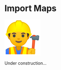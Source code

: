 <!-- .slide: class="transition-white fire-bg-red fire-specific-slide" data-background="css/theme/legacy/images/background_red.png" -->

# Import Maps

<img src="./assets/images/emojis/construction-worker.png">

Under construction...